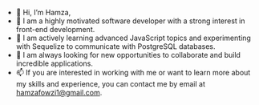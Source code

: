 - 👋 Hi, I’m Hamza,
- 👀 I am a highly motivated software developer with a strong interest in front-end development.
- 🌱 I am actively learning advanced JavaScript topics and experimenting with Sequelize to communicate with PostgreSQL databases.
- 💞️ I am always looking for new opportunities to collaborate and build incredible applications.
- 📫 If you are interested in working with me or want to learn more about my skills and experience, you can contact me by email at hamzafowzi1@gmail.com.

<!---
FouziH/FouziH is a ✨ special ✨ repository because its `README.md` (this file) appears on your GitHub profile.
You can click the Preview link to take a look at your changes.
--->
